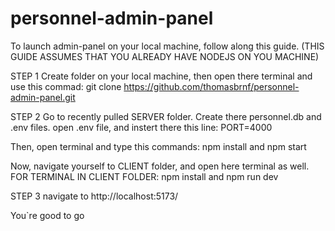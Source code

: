 # personnel-admin-panel
To launch admin-panel on your local machine, follow along this guide.
(THIS GUIDE ASSUMES THAT YOU ALREADY HAVE NODEJS ON YOU MACHINE)

STEP 1
Create folder on your local machine, then open there terminal and use this commad: 
git clone https://github.com/thomasbrnf/personnel-admin-panel.git

STEP 2
Go to recently pulled SERVER folder. Create there personnel.db and .env files.
open .env file, and instert there this line: 
PORT=4000

Then, open terminal and type this commands:
npm install and npm start

Now, navigate yourself to CLIENT folder, and open here terminal as well.
FOR TERMINAL IN CLIENT FOLDER:
npm install and npm run dev

STEP 3
navigate to http://localhost:5173/

You`re good to go


